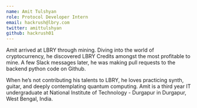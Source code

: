 ```yaml
---
name: Amit Tulshyan
role: Protocol Developer Intern
email: hackrush@lbry.com
twitter: amittulshyan
github: hackrush01
---
```

Amit arrived at LBRY through mining. Diving into the world of cryptocurrency, he discovered LBRY Credits amongst the most profitable to mine. A few Slack messages later, he was making pull requests to the backend python code on Github.

When he’s not contributing his talents to LBRY, he loves practicing synth, guitar, and deeply contemplating quantum computing. Amit is a third year IT undergraduate at National Institute of Technology - Durgapur in Durgapur, West Bengal, India.
